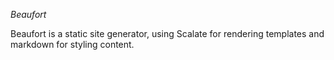 *Beaufort*

Beaufort is a static site generator, using Scalate for rendering templates and markdown for styling content.
